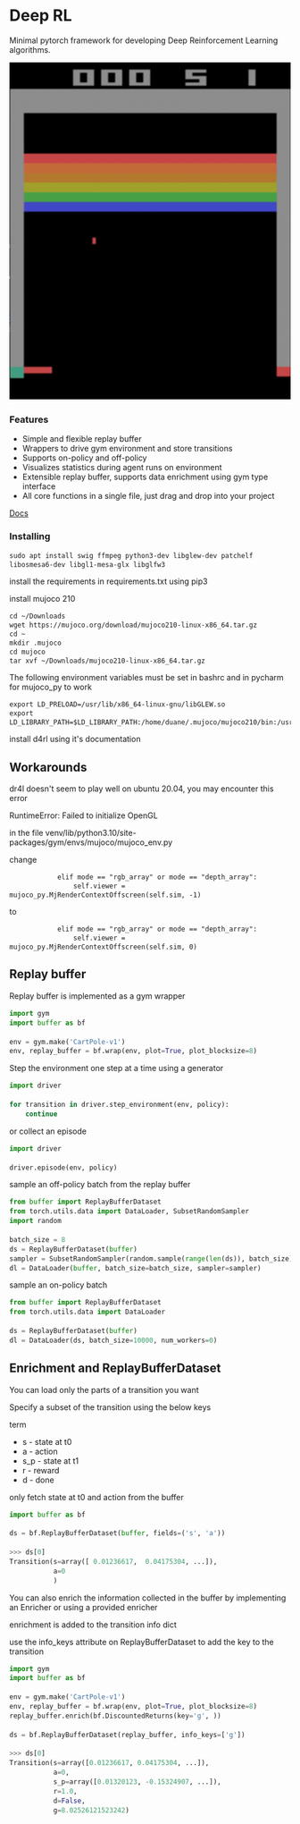 # Deep RL

Minimal pytorch framework for developing Deep Reinforcement Learning algorithms.

![Alt Text](resources/breakout.gif)

### Features

* Simple and flexible replay buffer
* Wrappers to drive gym environment and store transitions
* Supports on-policy and off-policy
* Visualizes statistics during agent runs on environment
* Extensible replay buffer, supports data enrichment using gym type interface
* All core functions in a single file, just drag and drop into your project

[Docs](https://duanenielsen.github.io/deep_rl/)

### Installing

```commandline
sudo apt install swig ffmpeg python3-dev libglew-dev patchelf libosmesa6-dev libgl1-mesa-glx libglfw3
```

install the requirements in requirements.txt using pip3

install mujoco 210

```commandline
cd ~/Downloads
wget https://mujoco.org/download/mujoco210-linux-x86_64.tar.gz
cd ~
mkdir .mujoco
cd mujoco
tar xvf ~/Downloads/mujoco210-linux-x86_64.tar.gz
```

The following environment variables must be set in bashrc and in pycharm for mujoco_py to work
```commandline
export LD_PRELOAD=/usr/lib/x86_64-linux-gnu/libGLEW.so
export LD_LIBRARY_PATH=$LD_LIBRARY_PATH:/home/duane/.mujoco/mujoco210/bin:/usr/lib/nvidia
```

install d4rl using it's documentation

## Workarounds

dr4l doesn't seem to play well on ubuntu 20.04, you may encounter this error

RuntimeError: Failed to initialize OpenGL

in the file venv/lib/python3.10/site-packages/gym/envs/mujoco/mujoco_env.py

change
```
            elif mode == "rgb_array" or mode == "depth_array":
                self.viewer = mujoco_py.MjRenderContextOffscreen(self.sim, -1)
```
to
```
            elif mode == "rgb_array" or mode == "depth_array":
                self.viewer = mujoco_py.MjRenderContextOffscreen(self.sim, 0)
```

## Replay buffer

Replay buffer is implemented as a gym wrapper

```python
import gym
import buffer as bf

env = gym.make('CartPole-v1')
env, replay_buffer = bf.wrap(env, plot=True, plot_blocksize=8)
```

Step the environment one step at a time using a generator

```python
import driver

for transition in driver.step_environment(env, policy):
    continue
```

or collect an episode

```python
import driver

driver.episode(env, policy)
```

sample an off-policy batch from the replay buffer

```python
from buffer import ReplayBufferDataset
from torch.utils.data import DataLoader, SubsetRandomSampler
import random

batch_size = 8
ds = ReplayBufferDataset(buffer)
sampler = SubsetRandomSampler(random.sample(range(len(ds)), batch_size))
dl = DataLoader(buffer, batch_size=batch_size, sampler=sampler)
```

sample an on-policy batch

```python
from buffer import ReplayBufferDataset
from torch.utils.data import DataLoader

ds = ReplayBufferDataset(buffer)
dl = DataLoader(ds, batch_size=10000, num_workers=0)
```

## Enrichment and ReplayBufferDataset

You can load only the parts of a transition you want

Specify a subset of the transition using the below keys

term
- s - state at t0
- a - action
- s_p - state at t1
- r - reward
- d - done

only fetch state at t0 and action from the buffer

```python
import buffer as bf

ds = bf.ReplayBufferDataset(buffer, fields=('s', 'a'))

>>> ds[0]
Transition(s=array([ 0.01236617,  0.04175304, ...]), 
           a=0
           )
```

You can also enrich the information collected in the buffer by implementing an Enricher or using a provided enricher

enrichment is added to the transition info dict

use the info_keys attribute on ReplayBufferDataset to add the key to the transition

```python
import gym
import buffer as bf

env = gym.make('CartPole-v1')
env, replay_buffer = bf.wrap(env, plot=True, plot_blocksize=8)
replay_buffer.enrich(bf.DiscountedReturns(key='g', ))

ds = bf.ReplayBufferDataset(replay_buffer, info_keys=['g'])

>>> ds[0]
Transition(s=array([0.01236617, 0.04175304, ...]),
           a=0,
           s_p=array([0.01320123, -0.15324907, ...]),
           r=1.0,
           d=False,
           g=8.02526121523242)

```